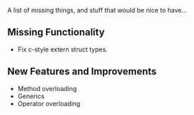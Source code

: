 A list of missing things, and stuff that would be nice to have...


## Missing Functionality

* Fix c-style extern struct types.

## New Features and Improvements

* Method overloading
* Generics
* Operator overloading
